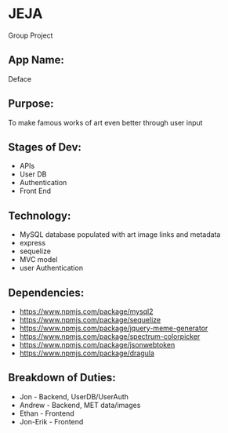 # JEJA
Group Project

## App Name: 
Deface

## Purpose:
To make famous works of art even better through user input

## Stages of Dev:
* APIs
* User DB
* Authentication
* Front End

## Technology:
* MySQL database populated with art image links and metadata
* express
* sequelize
* MVC model
* user Authentication

## Dependencies:
* https://www.npmjs.com/package/mysql2
* https://www.npmjs.com/package/sequelize
* https://www.npmjs.com/package/jquery-meme-generator
* https://www.npmjs.com/package/spectrum-colorpicker
* https://www.npmjs.com/package/jsonwebtoken
* https://www.npmjs.com/package/dragula

## Breakdown of Duties:
* Jon - Backend, UserDB/UserAuth
* Andrew - Backend, MET data/images
* Ethan - Frontend
* Jon-Erik - Frontend
